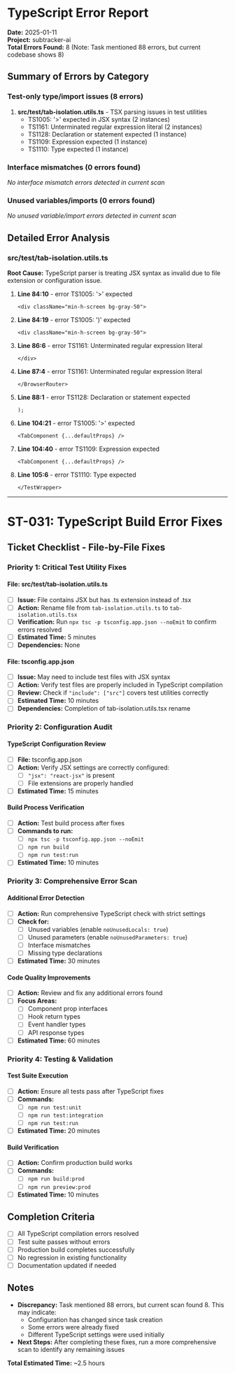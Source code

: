 # TypeScript Error Report

**Date:** 2025-01-11  
**Project:** subtracker-ai  
**Total Errors Found:** 8 (Note: Task mentioned 88 errors, but current codebase shows 8)

## Summary of Errors by Category

### Test-only type/import issues (8 errors)
1. **src/test/tab-isolation.utils.ts** - TSX parsing issues in test utilities
   - TS1005: '>' expected in JSX syntax (2 instances)
   - TS1161: Unterminated regular expression literal (2 instances)  
   - TS1128: Declaration or statement expected (1 instance)
   - TS1109: Expression expected (1 instance)
   - TS1110: Type expected (1 instance)

### Interface mismatches (0 errors found)
*No interface mismatch errors detected in current scan*

### Unused variables/imports (0 errors found)
*No unused variable/import errors detected in current scan*

## Detailed Error Analysis

### src/test/tab-isolation.utils.ts
**Root Cause:** TypeScript parser is treating JSX syntax as invalid due to file extension or configuration issue.

1. **Line 84:10** - error TS1005: '>' expected
   ```tsx
   <div className="min-h-screen bg-gray-50">
   ```

2. **Line 84:19** - error TS1005: ')' expected
   ```tsx
   <div className="min-h-screen bg-gray-50">
   ```

3. **Line 86:6** - error TS1161: Unterminated regular expression literal
   ```tsx
   </div>
   ```

4. **Line 87:4** - error TS1161: Unterminated regular expression literal
   ```tsx
   </BrowserRouter>
   ```

5. **Line 88:1** - error TS1128: Declaration or statement expected
   ```tsx
   );
   ```

6. **Line 104:21** - error TS1005: '>' expected
   ```tsx
   <TabComponent {...defaultProps} />
   ```

7. **Line 104:40** - error TS1109: Expression expected
   ```tsx
   <TabComponent {...defaultProps} />
   ```

8. **Line 105:6** - error TS1110: Type expected
   ```tsx
   </TestWrapper>
   ```

---

# ST-031: TypeScript Build Error Fixes

## Ticket Checklist - File-by-File Fixes

### Priority 1: Critical Test Utility Fixes

#### **File: src/test/tab-isolation.utils.ts**
- [ ] **Issue:** File contains JSX but has .ts extension instead of .tsx
- [ ] **Action:** Rename file from `tab-isolation.utils.ts` to `tab-isolation.utils.tsx`
- [ ] **Verification:** Run `npx tsc -p tsconfig.app.json --noEmit` to confirm errors resolved
- [ ] **Estimated Time:** 5 minutes
- [ ] **Dependencies:** None

#### **File: tsconfig.app.json**  
- [ ] **Issue:** May need to include test files with JSX syntax
- [ ] **Action:** Verify test files are properly included in TypeScript compilation
- [ ] **Review:** Check if `"include": ["src"]` covers test utilities correctly
- [ ] **Estimated Time:** 10 minutes
- [ ] **Dependencies:** Completion of tab-isolation.utils.tsx rename

### Priority 2: Configuration Audit

#### **TypeScript Configuration Review**
- [ ] **File:** tsconfig.app.json
- [ ] **Action:** Verify JSX settings are correctly configured:
  - [ ] `"jsx": "react-jsx"` is present
  - [ ] File extensions are properly handled
- [ ] **Estimated Time:** 15 minutes

#### **Build Process Verification**
- [ ] **Action:** Test build process after fixes
- [ ] **Commands to run:**
  - [ ] `npx tsc -p tsconfig.app.json --noEmit`
  - [ ] `npm run build`
  - [ ] `npm run test:run`
- [ ] **Estimated Time:** 10 minutes

### Priority 3: Comprehensive Error Scan

#### **Additional Error Detection**
- [ ] **Action:** Run comprehensive TypeScript check with strict settings
- [ ] **Check for:**
  - [ ] Unused variables (enable `noUnusedLocals: true`)
  - [ ] Unused parameters (enable `noUnusedParameters: true`) 
  - [ ] Interface mismatches
  - [ ] Missing type declarations
- [ ] **Estimated Time:** 30 minutes

#### **Code Quality Improvements**
- [ ] **Action:** Review and fix any additional errors found
- [ ] **Focus Areas:**
  - [ ] Component prop interfaces
  - [ ] Hook return types
  - [ ] Event handler types
  - [ ] API response types
- [ ] **Estimated Time:** 60 minutes

### Priority 4: Testing & Validation

#### **Test Suite Execution**
- [ ] **Action:** Ensure all tests pass after TypeScript fixes
- [ ] **Commands:**
  - [ ] `npm run test:unit`
  - [ ] `npm run test:integration` 
  - [ ] `npm run test:run`
- [ ] **Estimated Time:** 20 minutes

#### **Build Verification**
- [ ] **Action:** Confirm production build works
- [ ] **Commands:**
  - [ ] `npm run build:prod`
  - [ ] `npm run preview:prod`
- [ ] **Estimated Time:** 10 minutes

## Completion Criteria

- [ ] All TypeScript compilation errors resolved
- [ ] Test suite passes without errors
- [ ] Production build completes successfully
- [ ] No regression in existing functionality
- [ ] Documentation updated if needed

## Notes

- **Discrepancy:** Task mentioned 88 errors, but current scan found 8. This may indicate:
  - Configuration has changed since task creation
  - Some errors were already fixed
  - Different TypeScript settings were used initially
- **Next Steps:** After completing these fixes, run a more comprehensive scan to identify any remaining issues

**Total Estimated Time:** ~2.5 hours
